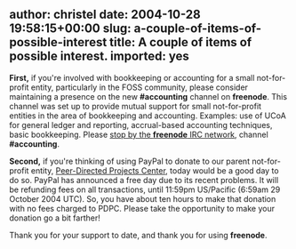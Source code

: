 author: christel
date: 2004-10-28 19:58:15+00:00
slug: a-couple-of-items-of-possible-interest
title: A couple of items of possible interest. 
imported: yes
---
**First,** if you're involved with bookkeeping or accounting for a small not-for-profit entity, particularly in the FOSS community, please consider maintaining a presence on the new **#accounting** channel on **freenode**.  This channel was set up to provide mutual support for small not-for-profit entities in the area of bookkeeping and accounting.  Examples: use of UCoA for general ledger and reporting, accrual-based accounting techniques, basic bookkeeping.  Please   [stop by the **freenode** IRC network](http://freenode.net/using_the_network.shtml),  channel **#accounting**.

**Second,** if you're thinking of using PayPal to donate to our parent not-for-profit entity,  [Peer-Directed Projects Center](http://freenode.net/pdpc.shtml),  today would be a good day to do so.  PayPal has announced a free day due to its recent problems.  It will be refunding fees on all transactions, until 11:59pm US/Pacific (6:59am 29 October 2004 UTC).  So, you have about ten hours to make that donation with no fees charged to PDPC.  Please take the opportunity to make your donation go a bit farther!

Thank you for your support to date, and thank you for using **freenode**.
